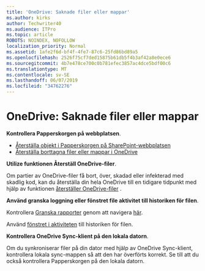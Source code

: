 ```yaml
---
title: 'OneDrive: Saknade filer eller mappar'
ms.author: kirks
author: Techwriter40
ms.audience: ITPro
ms.topic: article
ROBOTS: NOINDEX, NOFOLLOW
localization_priority: Normal
ms.assetid: 1afe2f6d-bf4f-4fe7-87c6-25fd86bd89a5
ms.openlocfilehash: 2526f75cf7ded15875b61db5f4b3af42a8e0ece6
ms.sourcegitcommit: 4b7e478ce700c0b781efec3857ac4dce5bdf00c6
ms.translationtype: MT
ms.contentlocale: sv-SE
ms.lasthandoff: 06/07/2019
ms.locfileid: "34762276"
---
```

# <a name="onedrive-missing-files-or-folders"></a>OneDrive: Saknade filer eller mappar

**Kontrollera Papperskorgen på webbplatsen**.

- [Återställa objekt i Papperskorgen på SharePoint-webbplatsen](https://support.office.com/article/restore-deleted-items-from-the-site-collection-recycle-bin-5fa924ee-16d7-487b-9a0a-021b9062d14b?ui=en-US&rs=en-US&ad=US)
- [Återställa borttagna filer eller mappar i OneDrive](https://support.office.com/article/Restore-deleted-files-or-folders-in-OneDrive-949ada80-0026-4db3-a953-c99083e6a84f)


**Utilize funktionen Återställ OneDrive-filer**. 

Om partier av OneDrive-filer få bort, över, skadad eller infekterad med skadlig kod, kan du återställa din hela OneDrive till en tidigare tidpunkt med hjälp av funktionen [återställer OneDrive-filer](https://support.office.com/article/Restore-your-OneDrive-fa231298-759d-41cf-bcd0-25ac53eb8a15) .


**Använd granska loggning eller fönstret file aktivitet till historiken för filen**.

Kontrollera [Granska rapporter](https://docs.microsoft.com/office365/securitycompliance/search-the-audit-log-in-security-and-compliance?redirectSourcePath=%252fen-us%252farticle%252fsearch-the-audit-log-in-the-office-365-protection-center-0d4d0f35-390b-4518-800e-0c7ec95e946c) genom att navigera [här](https://sip.protection.office.com/).


Använd [fönstret i aktiviteten](https://support.office.com/article/File-activity-in-a-document-library-6105ecda-1dd0-4f6f-9542-102bf5c0ffe0) till historiken för filen.


**Kontrollera OneDrive Sync-klient på den lokala datorn**.

Om du synkroniserar filer på din dator med hjälp av OneDrive Sync-klient, kontrollera lokala sync-mappen så att den har överförts korrekt. Se till att du också kontrollera Papperskorgen på den lokala datorn.

